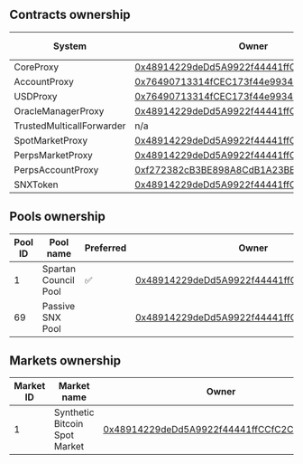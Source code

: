 ## Contracts ownership

| System                    | Owner                                                                                                                                 | Nominated owner |
| ------------------------- | ------------------------------------------------------------------------------------------------------------------------------------- | --------------- |
| CoreProxy                 | [0x48914229deDd5A9922f44441ffCCfC2Cb7856Ee9](https://goerli-optimism.etherscan.io/address/0x48914229deDd5A9922f44441ffCCfC2Cb7856Ee9) | n/a             |
| AccountProxy              | [0x76490713314fCEC173f44e99346F54c6e92a8E42](https://goerli-optimism.etherscan.io/address/0x76490713314fCEC173f44e99346F54c6e92a8E42) | n/a             |
| USDProxy                  | [0x76490713314fCEC173f44e99346F54c6e92a8E42](https://goerli-optimism.etherscan.io/address/0x76490713314fCEC173f44e99346F54c6e92a8E42) | n/a             |
| OracleManagerProxy        | [0x48914229deDd5A9922f44441ffCCfC2Cb7856Ee9](https://goerli-optimism.etherscan.io/address/0x48914229deDd5A9922f44441ffCCfC2Cb7856Ee9) | n/a             |
| TrustedMulticallForwarder | n/a                                                                                                                                   | n/a             |
| SpotMarketProxy           | [0x48914229deDd5A9922f44441ffCCfC2Cb7856Ee9](https://goerli-optimism.etherscan.io/address/0x48914229deDd5A9922f44441ffCCfC2Cb7856Ee9) | n/a             |
| PerpsMarketProxy          | [0x48914229deDd5A9922f44441ffCCfC2Cb7856Ee9](https://goerli-optimism.etherscan.io/address/0x48914229deDd5A9922f44441ffCCfC2Cb7856Ee9) | n/a             |
| PerpsAccountProxy         | [0xf272382cB3BE898A8CdB1A23BE056fA2Fcf4513b](https://goerli-optimism.etherscan.io/address/0xf272382cB3BE898A8CdB1A23BE056fA2Fcf4513b) | n/a             |
| SNXToken                  | [0x48914229deDd5A9922f44441ffCCfC2Cb7856Ee9](https://goerli-optimism.etherscan.io/address/0x48914229deDd5A9922f44441ffCCfC2Cb7856Ee9) | n/a             |

## Pools ownership

| Pool ID | Pool name            | Preferred | Owner                                                                                                                                 | Nominated owner |
| ------- | -------------------- | --------- | ------------------------------------------------------------------------------------------------------------------------------------- | --------------- |
| 1       | Spartan Council Pool | ✅        | [0x48914229deDd5A9922f44441ffCCfC2Cb7856Ee9](https://goerli-optimism.etherscan.io/address/0x48914229deDd5A9922f44441ffCCfC2Cb7856Ee9) | n/a             |
| 69      | Passive SNX Pool     |           | [0x48914229deDd5A9922f44441ffCCfC2Cb7856Ee9](https://goerli-optimism.etherscan.io/address/0x48914229deDd5A9922f44441ffCCfC2Cb7856Ee9) | n/a             |

## Markets ownership

| Market ID | Market name                   | Owner                                                                                                                                 | Nominated owner |
| --------- | ----------------------------- | ------------------------------------------------------------------------------------------------------------------------------------- | --------------- |
| 1         | Synthetic Bitcoin Spot Market | [0x48914229deDd5A9922f44441ffCCfC2Cb7856Ee9](https://goerli-optimism.etherscan.io/address/0x48914229deDd5A9922f44441ffCCfC2Cb7856Ee9) | n/a             |

